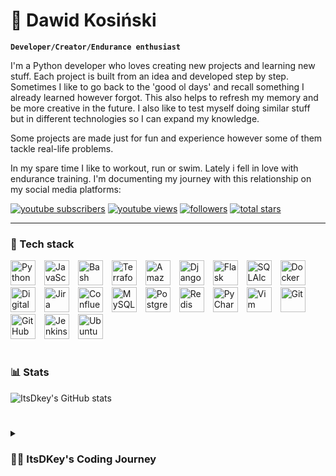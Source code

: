 # :running: Dawid Kosiński

**`Developer/Creator/Endurance enthusiast`**

I'm a Python developer who loves creating new projects and learning new stuff. Each project is built from an idea and 
developed step by step. Sometimes I like to go back to the 'good ol days' and recall something I already learned 
however forgot. This also helps to refresh my memory and be more creative in the future. I also like to test myself
doing similar stuff but in different technologies so I can expand my knowledge.

Some projects are made just for fun and experience however some of them tackle real-life problems.

In my spare time I like to workout, run or swim. Lately i fell in love with endurance training. I'm documenting 
my journey with this relationship on my social media platforms:

<p>
  <a href="https://www.youtube.com/@Itsdkey">
     <img alt="youtube subscribers" title="Subscribe to my YouTube channel" src="https://custom-icon-badges.demolab.com/youtube/channel/subscribers/UCW53ojpedJxOOqw2e7HevBA?color=%23E05D44&label=SUBSCRIBE&logo=video&logoColor=white&style=for-the-badge&labelColor=CE4630"/></a> 
  <a href="https://www.youtube.com/@Itsdkey">
     <img alt="youtube views" title="YouTube views" src="https://custom-icon-badges.demolab.com/youtube/channel/views/UCW53ojpedJxOOqw2e7HevBA?color=%23E1AD0E&logo=eye&logoColor=white&style=for-the-badge&labelColor=C79600"/></a> 
  <a href="https://github.com/itsdkey/itsdkey?tab=followers">
     <img alt="followers" title="Follow me on Github" src="https://custom-icon-badges.demolab.com/github/followers/itsdkey?color=236ad3&labelColor=1155ba&style=for-the-badge&logo=person-add&label=Follow&logoColor=white"/></a>
  <a href="https://github.com/itsdkey?tab=repositories&sort=stargazers">
     <img alt="total stars" title="Total stars on GitHub" src="https://custom-icon-badges.demolab.com/github/stars/itsdkey?color=55960c&style=for-the-badge&labelColor=488207&logo=star"/></a>
</p>

---

### 🧰 Tech stack

<div>
    <img alt="Python" width="40px" style="padding-right:10px;" src="https://cdn.jsdelivr.net/gh/devicons/devicon/icons/python/python-original.svg" />
    <img alt="JavaScript" width="40px" style="padding-right:10px;" src="https://cdn.jsdelivr.net/gh/devicons/devicon/icons/javascript/javascript-plain.svg" />
    <img alt="Bash" width="40px" style="padding-right:10px;" src="https://cdn.jsdelivr.net/gh/devicons/devicon/icons/bash/bash-original.svg" />
    <img alt="Terraform" width="40px" style="padding-right:10px;" src="https://cdn.jsdelivr.net/gh/devicons/devicon/icons/terraform/terraform-original-wordmark.svg" />
    <img alt="AmazonWebServices" width="40px" style="padding-right:10px;" src="https://cdn.jsdelivr.net/gh/devicons/devicon/icons/amazonwebservices/amazonwebservices-plain-wordmark.svg" />
    <img alt="Django" width="40px" style="padding-right:10px;" src="https://cdn.jsdelivr.net/gh/devicons/devicon/icons/django/django-plain-wordmark.svg" />
    <img alt="Flask" width="40px" style="padding-right:10px;" src="https://cdn.jsdelivr.net/gh/devicons/devicon/icons/flask/flask-original-wordmark.svg" />
    <img alt="SQLAlchemy" width="40px" style="padding-right:10px;" src="https://cdn.jsdelivr.net/gh/devicons/devicon/icons/sqlalchemy/sqlalchemy-original-wordmark.svg" />
    <img alt="Docker" width="40px" style="padding-right:10px;" src="https://cdn.jsdelivr.net/gh/devicons/devicon/icons/docker/docker-original-wordmark.svg" />
    <img alt="DigitalOcean" width="40px" style="padding-right:10px;" src="https://cdn.jsdelivr.net/gh/devicons/devicon/icons/digitalocean/digitalocean-original-wordmark.svg" />
    <img alt="Jira" width="40px" style="padding-right:10px;" src="https://cdn.jsdelivr.net/gh/devicons/devicon/icons/jira/jira-original.svg" />
    <img alt="Confluence" width="40px" style="padding-right:10px;" src="https://cdn.jsdelivr.net/gh/devicons/devicon/icons/confluence/confluence-original-wordmark.svg" />
    <img alt="MySQL" width="40px" style="padding-right:10px;" src="https://cdn.jsdelivr.net/gh/devicons/devicon/icons/mysql/mysql-original-wordmark.svg" />
    <img alt="Postgresql" width="40px" style="padding-right:10px;" src="https://cdn.jsdelivr.net/gh/devicons/devicon/icons/postgresql/postgresql-original-wordmark.svg" />
    <img alt="Redis" width="40px" style="padding-right:10px;" src="https://cdn.jsdelivr.net/gh/devicons/devicon/icons/redis/redis-original-wordmark.svg" />
    <img alt="PyCharm" width="40px" style="padding-right:10px;" src="https://cdn.jsdelivr.net/gh/devicons/devicon/icons/pycharm/pycharm-original.svg" />
    <img alt="Vim" width="40px" style="padding-right:10px;" src="https://cdn.jsdelivr.net/gh/devicons/devicon/icons/vim/vim-original.svg" />
    <img alt="Git" width="40px" style="padding-right:10px;" src="https://cdn.jsdelivr.net/gh/devicons/devicon/icons/git/git-original-wordmark.svg" />
    <img alt="GitHub" width="40px" style="padding-right:10px;" src="https://cdn.jsdelivr.net/gh/devicons/devicon/icons/github/github-original-wordmark.svg" />
    <img alt="Jenkins" width="40px" style="padding-right:10px;" src="https://cdn.jsdelivr.net/gh/devicons/devicon/icons/jenkins/jenkins-original.svg" />
    <img alt="Ubuntu" width="40px" style="padding-right:10px;" src="https://cdn.jsdelivr.net/gh/devicons/devicon/icons/ubuntu/ubuntu-plain.svg" />
</div>


# 

### 📊 Stats

![ItsDkey's GitHub stats](https://github-readme-stats.vercel.app/api?username=itsdkey&show_icons=true&theme=gruvbox)

<!-- ![GitHub Streak](https://streak-stats.demolab.com?user=itsdkey&theme=gruvbox&border_radius=4.5) -->

#

<details>
 <summary><h3>👨‍💻 ItsDKey's Coding Journey</h3></summary>
   I started my coding journey as a when I first wanted to have my own Tibia Open Server. It all started with writing 
(more reading) simple C++ scripts that the server then runs. After junior-high I decided to pick a computer-science orientated 
class in to high-school. There I learned the basics HTML, CSS (I was an admin on a simple webpage game) and other stuff
like C++, algorithm, maths and so on. After graduating from high school I applied to collage to study computer science. 
With loads of motivation I learned everything I could about this programming world - code, unix, linux, theory. 
And all the while, teaching myself Java development with a dream to build my app, but soon got overshadowed by my 
desire to excel in Python. A desire that landed me a software engineering job before graduation.

</details>

[website]: https://webnaq.pl
[youtube]: https://youtube.com/@itsdkey
